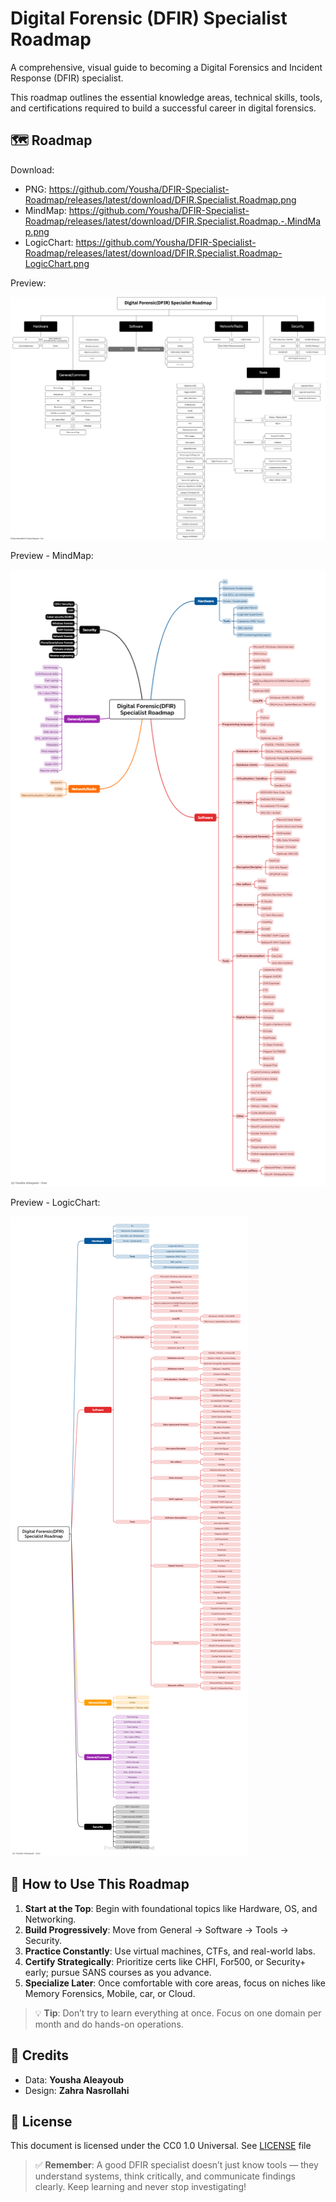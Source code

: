 # Digital Forensic (DFIR) Specialist Roadmap

A comprehensive, visual guide to becoming a Digital Forensics and Incident Response (DFIR) specialist.

This roadmap outlines the essential knowledge areas, technical skills, tools, and certifications required to build a successful career in digital forensics.

## 🗺️ Roadmap

Download:

* PNG: <https://github.com/Yousha/DFIR-Specialist-Roadmap/releases/latest/download/DFIR.Specialist.Roadmap.png>
* MindMap: <https://github.com/Yousha/DFIR-Specialist-Roadmap/releases/latest/download/DFIR.Specialist.Roadmap.-.MindMap.png>
* LogicChart: <https://github.com/Yousha/DFIR-Specialist-Roadmap/releases/latest/download/DFIR.Specialist.Roadmap-LogicChart.png>

Preview:

![DFIR Specialist Roadmap](./Artifacts/DFIR%20Specialist%20Roadmap.png)

Preview - MindMap:

![DFIR Specialist Roadmap](./Artifacts/DFIR%20Specialist%20Roadmap%20-%20MindMap.png)

Preview - LogicChart:

![DFIR Specialist Roadmap](./Artifacts/DFIR%20Specialist%20Roadmap-LogicChart.png)
## 🚀 How to Use This Roadmap

1. **Start at the Top**: Begin with foundational topics like Hardware, OS, and Networking.
2. **Build Progressively**: Move from General → Software → Tools → Security.
3. **Practice Constantly**: Use virtual machines, CTFs, and real-world labs.
4. **Certify Strategically**: Prioritize certs like CHFI, For500, or Security+ early; pursue SANS courses as you advance.
5. **Specialize Later**: Once comfortable with core areas, focus on niches like Memory Forensics, Mobile, car, or Cloud.

> 💡 **Tip**: Don’t try to learn everything at once. Focus on one domain per month and do hands-on operations.

## 🙏 Credits

* Data: **Yousha Aleayoub**
* Design: **Zahra Nasrollahi**

## 📜 License

This document is licensed under the CC0 1.0 Universal. See [LICENSE](LICENSE) file

> ✅ **Remember**: A good DFIR specialist doesn’t just know tools — they understand systems, think critically, and communicate findings clearly. Keep learning and never stop investigating!
